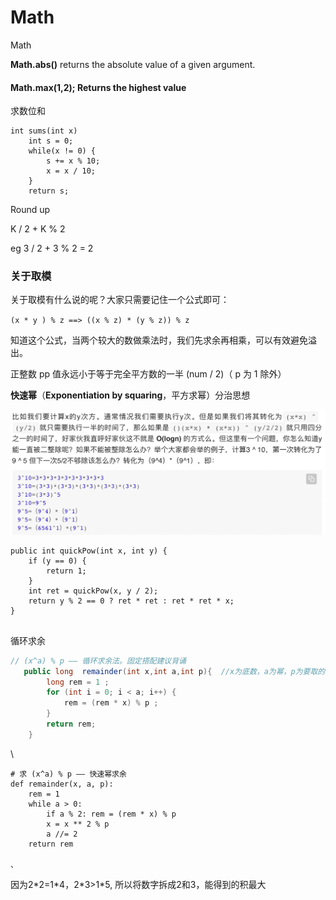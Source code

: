 # Math

Math

**Math.abs()** returns the absolute value of a given argument.

#### Math.max(1,2);  Returns the highest value



求数位和

```
int sums(int x)
    int s = 0;
    while(x != 0) {
        s += x % 10;
        x = x / 10;
    }
    return s;

```



Round up

K / 2 + K % 2&#x20;

eg 3 / 2 + 3 % 2 = 2

### 关于取模

关于取模有什么说的呢？大家只需要记住一个公式即可：

`(x * y ) % z ==> ((x % z) * (y % z)) % z`

知道这个公式，当两个较大的数做乘法时，我们先求余再相乘，可以有效避免溢出。



正整数 pp​​ 值永远小于等于完全平方数的一半 (num / 2)（ p 为 1 除外）



**快速幂**（**Exponentiation by squaring**，平方求幂）分治思想

<img src="../../.gitbook/assets/image (20).png" alt="" data-size="original">

```
public int quickPow(int x, int y) {
    if (y == 0) {
        return 1;
    }
    int ret = quickPow(x, y / 2);
    return y % 2 == 0 ? ret * ret : ret * ret * x;
}


```



循环求余



```java
// (x^a) % p —— 循环求余法。固定搭配建议背诵
   public long  remainder(int x,int a,int p){  //x为底数，a为幂，p为要取的模
        long rem = 1 ;
        for (int i = 0; i < a; i++) {
            rem = (rem * x) % p ;   
        }
        return rem;
    }
```

\


```
# 求 (x^a) % p —— 快速幂求余
def remainder(x, a, p):
    rem = 1
    while a > 0:
        if a % 2: rem = (rem * x) % p
        x = x ** 2 % p
        a //= 2
    return rem

、
```

因为2\*2=1\*4，2\*3>1\*5, 所以将数字拆成2和3，能得到的积最大
